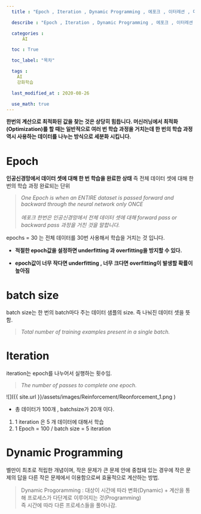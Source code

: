 ```yaml
---
  title : "Epoch , Iteration , Dynamic Programming , 에포크 , 이터레션 , 다이나믹 프로그래밍이란?"

  describe : "Epoch , Iteration , Dynamic Programming , 에포크 , 이터레션 , 다이나믹 프로그래밍이란?"

  categories : 
      AI

  toc : True

  toc_label: "목차"

  tags : 
    AI
    강화학습

  last_modified_at : 2020-08-26

  use_math: true
---
```

**한번의 계산으로 최적화된 값을 찾는 것은 상당히 힘듭니다. 머신러닝에서 최적화 (Optimization)를 할 때는 일반적으로 여러 번 학습 과정을 거치는데 한 번의 학습 과정 역시 사용하는 데이터를 나누는 방식으로 세분화 시킵니다.**



# Epoch 
**인공신경망에서 데이터 셋에 대해 한 번 학습을 완료한 상태** 즉 전체 데이터 셋에 대해 한 번의 학습 과정 완료되는 단위

> _One Epoch is when an ENTIRE dataset is passed forward and backward through the neural network only ONCE_ <br><br> _에포크 한번은 인공신경망에서 전체 데이터 셋에 대해 forward pass or backward pass 과정을 거친 것을 말합니다._

epochs = 30 는 전체 데이터를 30번 사용해서 학습을 거치는 것 입니다.

* **적절한 epoch값을 설정하면 underfitting 과 overfitting을 방지할 수 있다.**

* **epoch값이 너무 작다면 underfitting , 너무 크다면 overfitting이 발생할 확률이 높아짐**

# batch size
batch size는 한 번의 batch마다 주는 데이터 샘플의 size. 즉 나눠진 데이터 셋을 뜻함.

> _Total number of training examples present in a single batch._

# Iteration 
iteration는 epoch를 나누어서 실행하는 횟수임.

> _The number of passes to complete one epoch._

![]({{ site.url }}/assets/images/Reinforcement/Reonforcement_1.png    )

* 총 데이터가 100개 , batchsize가 20개 이다.

1. 1 iteration 은 5 개 데이터에 대해서 학습
2. 1 Epoch = 100 / batch size = 5 iteration

# Dynamic Programming

벨만이 최초로 적립한 개념이며, 작은 문제가 큰 문제 안에 중첩돼 있는 경우에 작은 문제의 답을 다른 작은 문제에서 이용함으로써 효율적으로 계산하는 방법.

> Dynamic Progoramming : 대상이 시간에 따라 변화(Dynamic) + 계산을 통해 프로세스가 다단계로 이루어지는 것(Programming) <br>
즉 시간에 따라 다른 프로세스들을 풀어나감.